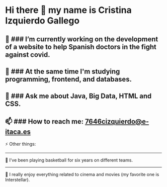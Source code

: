 # Hi there 👋 my name is Cristina Izquierdo Gallego 

🔭 ### I’m currently working on the development of a website to help Spanish doctors in the fight against covid.
------------------------------------------------------------------------------------------------------------------------------------
🌱 ### At the same time I'm studying programming, frontend, and databases.
------------------------------------------------------------------------------------------------------------------------------------
💬 ### Ask me about Java, Big Data, HTML and CSS.
------------------------------------------------------------------------------------------------------------------------------------
📫 ### How to reach me: 7646cizquierdo@e-itaca.es
------------------------------------------------------------------------------------------------------------------------------------
⚡ Other things: 
************************************************************************************************************************************
:basketball: I've been playing basketball for six years on different teams.
************************************************************************************************************************************
:cinema: I really enjoy everything related to cinema and movies (my favorite one is Interstellar).



